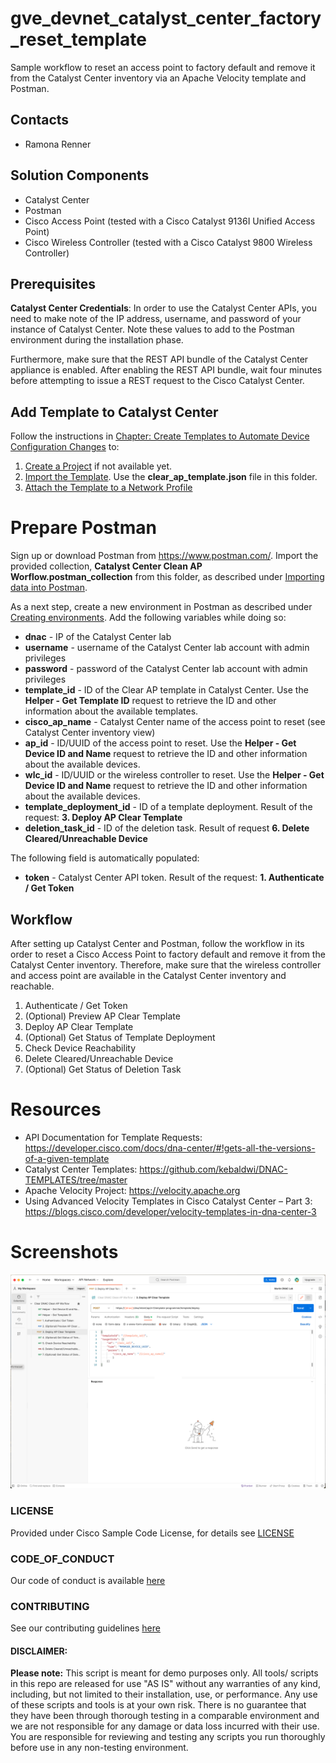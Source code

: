 # gve_devnet_catalyst_center_factory_reset_template

Sample workflow to reset an access point to factory default and remove it from the Catalyst Center inventory via an Apache Velocity template and Postman.


## Contacts
* Ramona Renner


## Solution Components
* Catalyst Center
* Postman
* Cisco Access Point (tested with a Cisco Catalyst 9136I Unified Access Point)
* Cisco Wireless Controller (tested with a Cisco Catalyst 9800 Wireless Controller)


## Prerequisites

**Catalyst Center Credentials**: In order to use the Catalyst Center APIs, you need to make note of the IP address, username, and password of your instance of Catalyst Center. Note these values to add to the Postman environment during the installation phase.

Furthermore, make sure that the REST API bundle of the Catalyst Center appliance is enabled. After enabling the REST API bundle, wait four minutes before attempting to issue a REST request to the Cisco Catalyst Center.


## Add Template to Catalyst Center

Follow the instructions in [Chapter: Create Templates to Automate Device Configuration Changes](https://www.cisco.com/c/en/us/td/docs/cloud-systems-management/network-automation-and-management/dna-center/2-3-5/user_guide/b_cisco_dna_center_ug_2_3_5/b_cisco_dna_center_ug_2_3_5_chapter_01000.html) to:

1. [Create a Project](https://www.cisco.com/c/en/us/td/docs/cloud-systems-management/network-automation-and-management/dna-center/2-3-5/user_guide/b_cisco_dna_center_ug_2_3_5/b_cisco_dna_center_ug_2_3_5_chapter_01000.html#create_projects) if not available yet.
2. [Import the Template](https://www.cisco.com/c/en/us/td/docs/cloud-systems-management/network-automation-and-management/dna-center/2-3-5/user_guide/b_cisco_dna_center_ug_2_3_5/b_cisco_dna_center_ug_2_3_5_chapter_01000.html#id_129885). Use the **clear_ap_template.json** file in this folder.
3. [Attach the Template to a Network Profile](https://www.cisco.com/c/en/us/td/docs/cloud-systems-management/network-automation-and-management/dna-center/2-3-5/user_guide/b_cisco_dna_center_ug_2_3_5/b_cisco_dna_center_ug_2_3_5_chapter_01000.html#Cisco_Task_in_List_GUI.dita_297c7d32-eadc-4020-a1f3-c18be8b2909e)


# Prepare Postman

Sign up or download Postman from https://www.postman.com/. Import the provided collection, **Catalyst Center Clean AP Worflow.postman_collection** from this folder, as described under [Importing data into Postman](https://learning.postman.com/docs/getting-started/importing-and-exporting/importing-data/).

As a next step, create a new environment in Postman as described under [Creating environments](https://learning.postman.com/docs/sending-requests/managing-environments/#creating-environments). Add the following variables while doing so:

* **dnac** - IP of the Catalyst Center lab
* **username** - username of the Catalyst Center lab account with admin privileges 
* **password** - password of the Catalyst Center lab account with admin privileges
* **template_id** - ID of the Clear AP template in Catalyst Center. Use the **Helper - Get Template ID** request to retrieve the ID and other information about the available templates.
* **cisco_ap_name** - Catalyst Center name of the access point to reset (see Catalyst Center inventory view)
* **ap_id** - ID/UUID of the access point to reset. Use the **Helper - Get Device ID and Name** request to retrieve the ID and other information about the available devices.
* **wlc_id** - ID/UUID or the wireless controller to reset. Use the **Helper - Get Device ID and Name** request to retrieve the ID and other information about the available devices.
* **template_deployment_id** - ID of a template deployment. Result of the request: **3. Deploy AP Clear Template**
* **deletion_task_id** - ID of the deletion task. Result of request **6. Delete Cleared/Unreachable Device** 

The following field is automatically populated:
* **token** - Catalyst Center API token. Result of the request: **1. Authenticate / Get Token**

## Workflow

After setting up Catalyst Center and Postman, follow the workflow in its order to reset a Cisco Access Point to factory default and remove it from the Catalyst Center inventory. Therefore, make sure that the wireless controller and access point are available in the Catalyst Center inventory and reachable.

1. Authenticate / Get Token
2. (Optional) Preview AP Clear Template
3. Deploy AP Clear Template
4. (Optional) Get Status of Template Deployment
5. Check Device Reachability
6. Delete Cleared/Unreachable Device
7. (Optional) Get Status of Deletion Task


# Resources 
* API Documentation for Template Requests: https://developer.cisco.com/docs/dna-center/#!gets-all-the-versions-of-a-given-template
* Catalyst Center Templates: https://github.com/kebaldwi/DNAC-TEMPLATES/tree/master
* Apache Velocity Project: https://velocity.apache.org
* Using Advanced Velocity Templates in Cisco Catalyst Center – Part 3: https://blogs.cisco.com/developer/velocity-templates-in-dna-center-3


# Screenshots

![/IMAGES/screenshot.png](/IMAGES/screenshot.png)

### LICENSE

Provided under Cisco Sample Code License, for details see [LICENSE](LICENSE.md)

### CODE_OF_CONDUCT

Our code of conduct is available [here](CODE_OF_CONDUCT.md)

### CONTRIBUTING

See our contributing guidelines [here](CONTRIBUTING.md)

#### DISCLAIMER:
<b>Please note:</b> This script is meant for demo purposes only. All tools/ scripts in this repo are released for use "AS IS" without any warranties of any kind, including, but not limited to their installation, use, or performance. Any use of these scripts and tools is at your own risk. There is no guarantee that they have been through thorough testing in a comparable environment and we are not responsible for any damage or data loss incurred with their use.
You are responsible for reviewing and testing any scripts you run thoroughly before use in any non-testing environment.